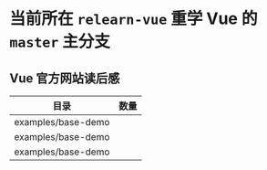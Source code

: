 <!--
 * @Author: your name
 * @Date: 2020-07-27 22:05:34
 * @LastEditTime: 2020-07-27 22:09:20
 * @LastEditors: Please set LastEditors
 * @Description: In User Settings Edit
 * @FilePath: \vue-source-code\README.md
-->

# 当前所在 `relearn-vue` 重学 Vue 的 `master` 主分支

## Vue 官方网站读后感

|        目录        | 数量 |
| :----------------: | :--: |
| examples/base-demo |      |
| examples/base-demo |      |
| examples/base-demo |      |
